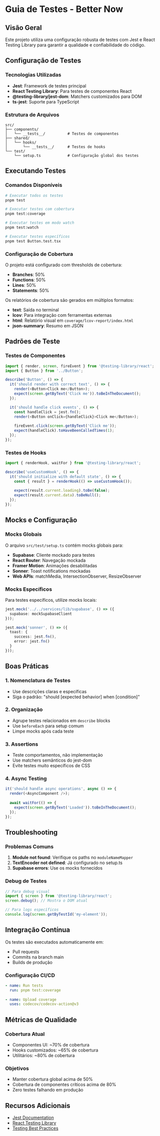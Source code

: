 # Guia de Testes - Better Now

## Visão Geral

Este projeto utiliza uma configuração robusta de testes com Jest e React Testing Library para garantir a qualidade e confiabilidade do código.

## Configuração de Testes

### Tecnologias Utilizadas

- **Jest**: Framework de testes principal
- **React Testing Library**: Para testes de componentes React
- **@testing-library/jest-dom**: Matchers customizados para DOM
- **ts-jest**: Suporte para TypeScript

### Estrutura de Arquivos

```
src/
├── components/
│   └── __tests__/          # Testes de componentes
├── shared/
│   └── hooks/
│       └── __tests__/      # Testes de hooks
└── test/
    └── setup.ts            # Configuração global dos testes
```

## Executando Testes

### Comandos Disponíveis

```bash
# Executar todos os testes
pnpm test

# Executar testes com cobertura
pnpm test:coverage

# Executar testes em modo watch
pnpm test:watch

# Executar testes específicos
pnpm test Button.test.tsx
```

### Configuração de Cobertura

O projeto está configurado com thresholds de cobertura:

- **Branches**: 50%
- **Functions**: 50%
- **Lines**: 50%
- **Statements**: 50%

Os relatórios de cobertura são gerados em múltiplos formatos:
- **text**: Saída no terminal
- **lcov**: Para integração com ferramentas externas
- **html**: Relatório visual em `coverage/lcov-report/index.html`
- **json-summary**: Resumo em JSON

## Padrões de Teste

### Testes de Componentes

```typescript
import { render, screen, fireEvent } from '@testing-library/react';
import { Button } from '../Button';

describe('Button', () => {
  it('should render with correct text', () => {
    render(<Button>Click me</Button>);
    expect(screen.getByText('Click me')).toBeInTheDocument();
  });

  it('should handle click events', () => {
    const handleClick = jest.fn();
    render(<Button onClick={handleClick}>Click me</Button>);
    
    fireEvent.click(screen.getByText('Click me'));
    expect(handleClick).toHaveBeenCalledTimes(1);
  });
});
```

### Testes de Hooks

```typescript
import { renderHook, waitFor } from '@testing-library/react';

describe('useCustomHook', () => {
  it('should initialize with default state', () => {
    const { result } = renderHook(() => useCustomHook());
    
    expect(result.current.loading).toBe(false);
    expect(result.current.data).toBeNull();
  });
});
```

## Mocks e Configuração

### Mocks Globais

O arquivo `src/test/setup.ts` contém mocks globais para:

- **Supabase**: Cliente mockado para testes
- **React Router**: Navegação mockada
- **Framer Motion**: Animações desabilitadas
- **Sonner**: Toast notifications mockadas
- **Web APIs**: matchMedia, IntersectionObserver, ResizeObserver

### Mocks Específicos

Para testes específicos, utilize mocks locais:

```typescript
jest.mock('../../services/lib/supabase', () => ({
  supabase: mockSupabaseClient
}));

jest.mock('sonner', () => ({
  toast: {
    success: jest.fn(),
    error: jest.fn()
  }
}));
```

## Boas Práticas

### 1. Nomenclatura de Testes

- Use descrições claras e específicas
- Siga o padrão: "should [expected behavior] when [condition]"

### 2. Organização

- Agrupe testes relacionados em `describe` blocks
- Use `beforeEach` para setup comum
- Limpe mocks após cada teste

### 3. Assertions

- Teste comportamentos, não implementação
- Use matchers semânticos do jest-dom
- Evite testes muito específicos de CSS

### 4. Async Testing

```typescript
it('should handle async operations', async () => {
  render(<AsyncComponent />);
  
  await waitFor(() => {
    expect(screen.getByText('Loaded')).toBeInTheDocument();
  });
});
```

## Troubleshooting

### Problemas Comuns

1. **Module not found**: Verifique os paths no `moduleNameMapper`
2. **TextEncoder not defined**: Já configurado no setup.ts
3. **Supabase errors**: Use os mocks fornecidos

### Debug de Testes

```typescript
// Para debug visual
import { screen } from '@testing-library/react';
screen.debug(); // Mostra o DOM atual

// Para logs específicos
console.log(screen.getByTestId('my-element'));
```

## Integração Contínua

Os testes são executados automaticamente em:
- Pull requests
- Commits na branch main
- Builds de produção

### Configuração CI/CD

```yaml
- name: Run tests
  run: pnpm test:coverage
  
- name: Upload coverage
  uses: codecov/codecov-action@v3
```

## Métricas de Qualidade

### Cobertura Atual

- Componentes UI: ~70% de cobertura
- Hooks customizados: ~65% de cobertura
- Utilitários: ~80% de cobertura

### Objetivos

- Manter cobertura global acima de 50%
- Cobertura de componentes críticos acima de 80%
- Zero testes falhando em produção

## Recursos Adicionais

- [Jest Documentation](https://jestjs.io/docs/getting-started)
- [React Testing Library](https://testing-library.com/docs/react-testing-library/intro/)
- [Testing Best Practices](https://kentcdodds.com/blog/common-mistakes-with-react-testing-library)